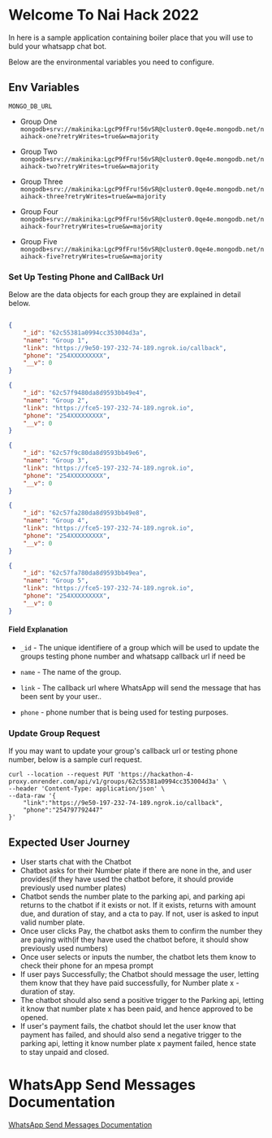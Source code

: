 # Welcome To Nai Hack 2022
In here is a sample application containing boiler place that you will use to buld your whatsapp chat bot.

Below are the environmental variables you need to configure.

## Env Variables


`MONGO_DB_URL` 

* Group One
`mongodb+srv://makinika:LgcP9fFru!56vSR@cluster0.0qe4e.mongodb.net/naihack-one?retryWrites=true&w=majority`

* Group Two
`mongodb+srv://makinika:LgcP9fFru!56vSR@cluster0.0qe4e.mongodb.net/naihack-two?retryWrites=true&w=majority`

* Group Three
`mongodb+srv://makinika:LgcP9fFru!56vSR@cluster0.0qe4e.mongodb.net/naihack-three?retryWrites=true&w=majority`

* Group Four
`mongodb+srv://makinika:LgcP9fFru!56vSR@cluster0.0qe4e.mongodb.net/naihack-four?retryWrites=true&w=majority`

* Group Five
`mongodb+srv://makinika:LgcP9fFru!56vSR@cluster0.0qe4e.mongodb.net/naihack-five?retryWrites=true&w=majority`



### Set Up Testing Phone and CallBack Url

Below are the data objects for each group they are explained in detail below.

```json

{
    "_id": "62c55381a0994cc353004d3a",
    "name": "Group 1",
    "link": "https://9e50-197-232-74-189.ngrok.io/callback",
    "phone": "254XXXXXXXXX",
    "__v": 0
}

{
    "_id": "62c57f9480da8d9593bb49e4",
    "name": "Group 2",
    "link": "https://fce5-197-232-74-189.ngrok.io",
    "phone": "254XXXXXXXXX",
    "__v": 0
}

{
    "_id": "62c57f9c80da8d9593bb49e6",
    "name": "Group 3",
    "link": "https://fce5-197-232-74-189.ngrok.io",
    "phone": "254XXXXXXXXX",
    "__v": 0
}

{
    "_id": "62c57fa280da8d9593bb49e8",
    "name": "Group 4",
    "link": "https://fce5-197-232-74-189.ngrok.io",
    "phone": "254XXXXXXXXX",
    "__v": 0
}

{
    "_id": "62c57fa780da8d9593bb49ea",
    "name": "Group 5",
    "link": "https://fce5-197-232-74-189.ngrok.io",
    "phone": "254XXXXXXXXX",
    "__v": 0
}

```

#### Field Explanation 
* `_id` - The unique identifiere of a group which will be used to update the groups testing phone number and whatsapp callback url if need be

* `name` - The name of the group.

* `link` - The callback url where WhatsApp will send the message that has been sent by your user..

* `phone` - phone number that is being used for testing purposes.


### Update Group Request
If you may want to update your group's callback url or testing phone number, below is a sample curl request.
```
curl --location --request PUT 'https://hackathon-4-proxy.onrender.com/api/v1/groups/62c55381a0994cc353004d3a' \
--header 'Content-Type: application/json' \
--data-raw '{
    "link":"https://9e50-197-232-74-189.ngrok.io/callback",
    "phone":"254797792447"
}'
```

## Expected User Journey
* User starts chat with the Chatbot
* Chatbot asks for their Number plate if there are none in the, and user provides(if they have used the chatbot before, it should provide previously used number plates)
* Chatbot sends the number plate to the parking api, and parking api returns to the chatbot if it exists or not. If it exists, returns with amount due, and duration of stay, and a cta to pay. If not, user is asked to input valid number plate.
* Once user clicks Pay, the chatbot asks them to confirm the number they are paying with(if they have used the chatbot before, it should show previously used numbers)
* Once user selects or inputs the number, the chatbot lets them know to check their phone for an mpesa prompt
* If user pays Successfully; the Chatbot should message the user, letting them know that they have paid successfully, for Number plate x - duration of stay.
* The chatbot should also send a positive trigger to the Parking api, letting it know that number plate x has been paid, and hence approved to be opened.
* If user's payment fails, the chatbot should let the user know that payment has failed, and should also send a negative trigger to the parking api, letting it know number plate x payment failed, hence state to stay unpaid and closed.


# WhatsApp Send Messages Documentation

[WhatsApp Send Messages Documentation](https://developers.facebook.com/docs/whatsapp/cloud-api/guides/send-messages)